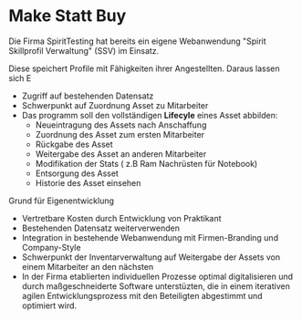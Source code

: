 Make Statt Buy
==============

Die Firma SpiritTesting hat bereits ein eigene Webanwendung "Spirit Skillprofil Verwaltung" (SSV) im Einsatz.

Diese speichert Profile mit Fähigkeiten ihrer Angestellten. Daraus lassen sich E


- Zugriff auf bestehenden Datensatz
- Schwerpunkt auf Zuordnung Asset zu Mitarbeiter
- Das programm soll den vollständigen **Lifecyle** eines Asset abbilden:
	- Neueintragung des Assets nach Anschaffung
	- Zuordnung des Asset zum ersten Mitarbeiter
	- Rückgabe des Asset
	- Weitergabe des Asset an anderen Mitarbeiter
	- Modifikation der Stats ( z.B Ram Nachrüsten für Notebook)
	- Entsorgung des Asset
	- Historie des Asset einsehen

Grund für Eigenentwicklung
- Vertretbare Kosten durch Entwicklung von Praktikant
- Bestehenden Datensatz weiterverwenden
- Integration in bestehende Webanwendung mit Firmen-Branding und Company-Style
- Schwerpunkt der Inventarverwaltung auf Weitergabe der Assets von einem Mitarbeiter an den nächsten
- In der Firma etablierten individuellen Prozesse optimal digitalisieren und durch maßgeschneiderte Software unterstüzten, die in einem iterativen agilen Entwicklungsprozess mit den Beteiligten abgestimmt und optimiert wird.
